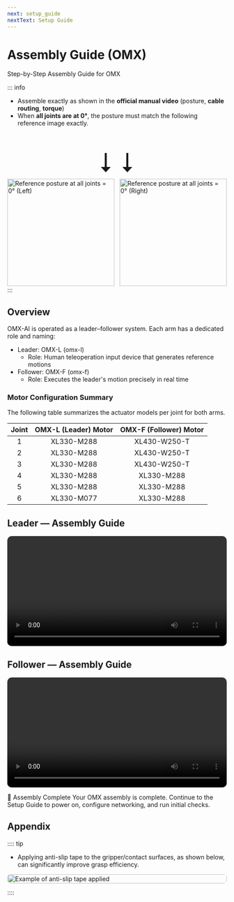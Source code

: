 ```yaml
---
next: setup_guide
nextText: Setup Guide
---
```


# Assembly Guide (OMX)

Step-by-Step Assembly Guide for OMX

::: info
- Assemble exactly as shown in the **official manual video** (posture, **cable routing**, **torque**)
- When **all joints are at 0°**, the posture must match the following reference image exactly.
<div style="text-align: center; font-size: 3.8rem; line-height: 1; margin: 50px 0 8px; letter-spacing: 2px;">⭣   ⭣</div>
<div style="max-width: 1000px; margin: 0 auto; display: grid; grid-template-columns: repeat(2, minmax(0, 1fr)); gap: 12px; align-items: center;">
  <div style="width: 100%; aspect-ratio: 1 / 1; display: flex; align-items: center; justify-content: center;">
    <img src="/quick_start_guide/omx/omx_f_initial.webp" alt="Reference posture at all joints = 0° (Left)" style="width: 100%; height: 100%; object-fit: contain; display: block;" />
  </div>
  <div style="width: 100%; aspect-ratio: 1 / 1; display: flex; align-items: center; justify-content: center;">
    <img src="/quick_start_guide/omx/omx_l_initial.webp" alt="Reference posture at all joints = 0° (Right)" style="width: 100%; height: 100%; object-fit: contain; display: block;" />
  </div>
</div>
:::

## Overview
OMX-AI is operated as a leader–follower system. Each arm has a dedicated role and naming:

- Leader: OMX-L (omx-l)
  - Role: Human teleoperation input device that generates reference motions
- Follower: OMX-F (omx-f)
  - Role: Executes the leader's motion precisely in real time

### Motor Configuration Summary
The following table summarizes the actuator models per joint for both arms.

| Joint | OMX-L (Leader) Motor | OMX-F (Follower) Motor |
|:---:|:-----------------------:|:-------------------------:|
| 1    | XL330-M288           | XL430-W250-T            |
| 2    | XL330-M288           | XL430-W250-T            |
| 3    | XL330-M288           | XL430-W250-T            |
| 4    | XL330-M288           | XL330-M288             |
| 5    | XL330-M288           | XL330-M288             |
| 6    | XL330-M077           | XL330-M288             |


<!-- styles consolidated to docs/.vitepress/theme/custom.css -->


## Leader — Assembly Guide

<div class="video-container">
  <video controls preload="metadata" style="width: 100%; max-width: 900px; border-radius: 10px;">
    <source src="/assembly_guide/omx_l_assembly_video.mp4" type="video/mp4" />
    Your browser does not support the video tag.
  </video>
</div>


## Follower — Assembly Guide

<div class="video-container">
  <video controls preload="metadata" style="width: 100%; max-width: 900px; border-radius: 10px;">
    <source src="/assembly_guide/omx_f_assembly_video.mp4" type="video/mp4" />
    Your browser does not support the video tag.
  </video>
</div>

<!-- ---

### Video: Assembly Cable & Camera
Below is a short video that summarizes the assembly steps and shows how to connect camera and cables.

<YouTube videoId="dQw4w9WgXcQ" /> -->

🎉 Assembly Complete
Your OMX assembly is complete. Continue to the Setup Guide to power on, configure networking, and run initial checks.

## Appendix

:::: tip
- Applying anti-slip tape to the gripper/contact surfaces, as shown below, can significantly improve grasp efficiency.

<div style="max-width: 650px; margin: 12px auto; display: flex; align-items: center; justify-content: center;">
  <img src="/assembly_guide/anti-slip.jpg" alt="Example of anti-slip tape applied" style="width: 100%; height: auto; object-fit: contain; display: block; border-radius: 6px;" />
</div>
::::